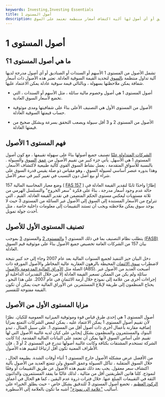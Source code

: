 ```yaml
---
keywords: Investing,Investing Essentials
title: أصول المستوى 1
description: تشمل أصول المستوى 1 الأسهم المدرجة أو السندات أو الصناديق أو أي أصول لها آلية اكتشاف أسعار منتظمة تعتمد على السوق.
---
```


# أصول المستوى 1
## ما هي أصول المستوى 1؟

تشمل الأصول من المستوى 1 الأسهم أو السندات أو الصناديق أو أي أصول مدرجة لديها آلية تداول منتظمة [بالسوق](/marktomarket) لتحديد القيمة السوقية العادلة. تعتبر هذه الأصول ذات أسعار شفافة يمكن ملاحظتها بسهولة ، وبالتالي قيمة سوقية عادلة يمكن الاعتماد عليها.

- أصول المستوى 1 هي أصول وخصوم مالية سائلة ، مثل الأسهم أو السندات ، التي تخضع لأسعار السوق العادية.

- الأصول من المستوى الأول هي التصنيف الأعلى بناءً على شفافيتها ومدى موثوقية حساب قيمتها السوقية العادلة.

- الأصول من المستوى 2 و 3 أقل سيولة ويصعب التحقق بسرعة وبشكل صحيح من قيمتها العادلة.

## فهم المستوى 1 الأصول

[الشركات المتداولة علنًا](/publiccompany) تصنيف جميع أصولها بناءً على سهولة تقييمها ، مع كون أصول المستوى 1 هي الأسهل. يأتي جزء كبير من تقييم الأصول من [عمق](/marketdepth) [السوق](/liquidity) والسيولة . بالنسبة للأسواق المتقدمة ، يعمل نشاط السوق القوي كآلية طبيعية لاكتشاف الأسعار. وهذا بدوره عنصر أساسي لسيولة السوق ، وهو مقياس ذو صلة يقيس قدرة السوق على شراء أو بيع أصل دون التسبب في تغيير كبير في سعر الأصل.

وضع معيار المحاسبة المالية 157 ( [FAS 157](/fasb_157) ) إطارًا واحدًا ثابتًا لتقدير القيمة العادلة في حالة عدم وجود أسعار مدرجة ، بناءً على فكرة "سعر الخروج" والتسلسل الهرمي من ثلاثة مستويات ليعكس مستوى الحكم المتضمن في تقدير القيمة العادلة. القيم ، التي تتراوح من الأسعار المستندة إلى السوق إلى الأصول غير السائلة من المستوى 3 حيث لا يوجد سوق يمكن ملاحظته ويجب أن تستند التقييمات إلى معلومات داخلية خاصة ، مثل أحدث جولة تمويل.

## تصنيف المستوى الأول للأصول

يتطلب نظام التصنيف بما في ذلك المستوى 1 [والمستوى 2](/level2_assets) والمستوى [3](/level3_assets) بموجب [(FASB)](/fasb) بيان 157 من الشركات العامة تخصيص جميع الأصول بناءً على موثوقية قيم السوق العادلة.

دخل البيان حيز التنفيذ لجميع السنوات المالية بعد عام 2007 وجاء إلى حد كبير نتيجة لاضطراب [سوق الائتمان](/credit_market) المحيطة بالرهون العقارية عالية المخاطر والأصول المورقة ذات الصلة مثل [الأوراق المالية المدعومة بالأصول](/asset-backedsecurity) (ABS). أصبحت العديد من الأصول غير سائلة ولم يكن من الممكن تسعير القيمة العادلة إلا من خلال التقديرات الداخلية أو إجراءات أخرى من علامة إلى نموذج خلال أزمة الائتمان في عام 2007. على هذا النحو ، يحتاج المنظمون إلى طريقة لإبلاغ المستثمرين عن الأوراق المالية حيث يمكن أن تكون القيمة مفتوحة للتفسير.

## مزايا المستوى الأول من الأصول

أصول المستوى 1 هي إحدى طرق قياس قوة وموثوقية الميزانية العمومية للكيان. نظرًا لأن تقييم أصول المستوى 1 يمكن الاعتماد عليه ، يمكن لبعض الشركات التمتع بمزايا إضافية مقارنة بأعمال أخرى ذات أصول أقل من المستوى 1. على سبيل المثال ، تبدو البنوك والمستثمرون والمنظمون بشكل إيجابي على كيان لديه غالبية الأصول التي لها تقييم على أساس السوق لأنها يمكن أن تعتمد على البيانات المالية المقدمة. إذا كانت الشركة تستخدم المشتقات بكثافة وكانت غالبية أصولها تندرج في المستوى 2 أو 3 ، فإن الأطراف المعنية تكون أقل ارتياحًا لتقييم هذه الأصول.

من الأفضل عرض مشكلة الأصول خارج المستوى 1 أثناء أوقات الشدة. بطبيعة الحال ، خلال السوق المتقلبة ، تتآكل السيولة وعمق السوق ولن تتمتع العديد من الأصول بآلية اكتشاف سعر معقول. يجب بعد ذلك تقييم هذه الأصول عن طريق التقييمات أو وفقًا لنموذج. كلتا هاتين الطريقتين أقل من مثالية ، لذلك غالبًا ما يفقد المستثمرون والدائنون الثقة في التقييمات المبلغ عنها. خلال فترات ذروة عدم اليقين ، كما هو الحال في أعماق [الركود العظيم](/great-recession) ، تخضع أصول المستوى 3 للتدقيق بشكل خاص - حيث يطلق الخبراء على أساليب ["علامة إلى نموذج"](/mark_to_model) أشبه ما تكون بالعلامة إلى الأسطورة.

